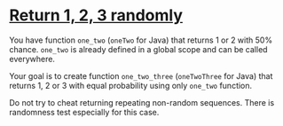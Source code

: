# [Return 1, 2, 3 randomly](https://www.codewars.com/kata/return-1-2-3-randomly "https://www.codewars.com/kata/593e84f16e836ca9a9000054")

You have function `one_two` (`oneTwo` for Java) that returns 1 or 2 with 50% chance. `one_two` is already defined in a global scope and can be called everywhere.

Your goal is to create function `one_two_three` (`oneTwoThree` for Java) that returns 1, 2 or 3 with equal probability using only `one_two` function.

Do not try to cheat returning repeating non-random sequences. There is randomness test especially for this case.